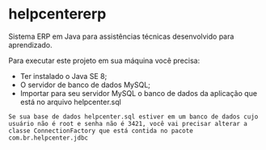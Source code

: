 # helpcentererp
Sistema ERP em Java para assistências técnicas desenvolvido para aprendizado.

Para executar este projeto em sua máquina você precisa:

 
* Ter instalado o Java SE 8; 
* O servidor de banco de dados MySQL; 
* Importar para seu servidor MySQL o banco de dados da aplicação que está no arquivo helpcenter.sql

```
Se sua base de dados helpcenter.sql estiver em um banco de dados cujo usuário não é root e senha não é 3421, você vai precisar alterar a classe ConnectionFactory que está contida no pacote com.br.helpcenter.jdbc
```
